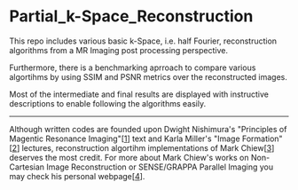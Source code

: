 # Partial_k-Space_Reconstruction
This repo includes various basic k-Space, i.e. half Fourier, reconstruction algorithms from a MR Imaging post processing perspective. 

Furthermore, there is a benchmarking aprroach to compare various algortihms by using SSIM and PSNR metrics over the reconstructed images.

Most of the intermediate and final results are displayed with instructive descriptions to enable following the algorithms easily.

--------------------------------------------------------------------------

Although written codes are founded upon Dwight Nishimura's "Principles of Magentic Resonance Imaging"[[1]] text and Karla Miller's "Image Formation"[[2]] lectures, reconstruction algortihm implementations of Mark Chiew[[3]] deserves the most credit. For more about Mark Chiew's works on Non-Cartesian Image Reconstruction or SENSE/GRAPPA Parallel Imaging you may check his personal webpage[[4]]. 

[1]:https://books.google.com.tr/books/about/Principles_of_Magnetic_Resonance_Imaging.html?id=uz9BAQAAIAAJ&redir_esc=y
[2]:https://users.fmrib.ox.ac.uk/~karla/teaching/image_formation.ppt
[3]:https://users.fmrib.ox.ac.uk/~mchiew/docs/PartialFourier.m
[4]:https://users.fmrib.ox.ac.uk/~mchiew/Teaching.html

